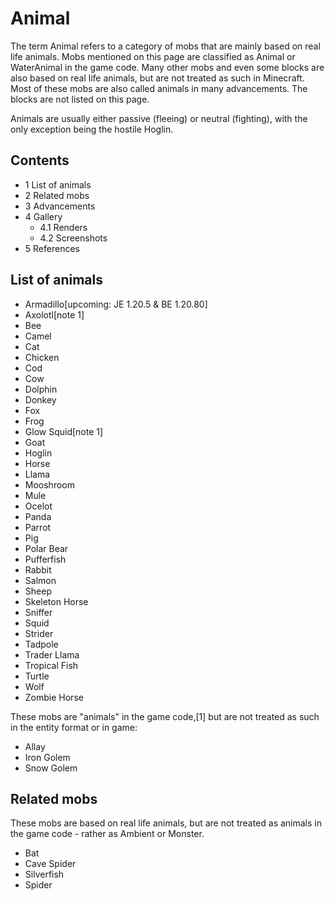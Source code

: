 # Animal
The term Animal refers to a category of mobs that are mainly based on real life animals. Mobs mentioned on this page are classified as Animal or WaterAnimal in the game code. Many other mobs and even some blocks are also based on real life animals, but are not treated as such in Minecraft. Most of these mobs are also called animals in many advancements. The blocks are not listed on this page.

Animals are usually either passive (fleeing) or neutral (fighting), with the only exception being the hostile Hoglin.

## Contents
- 1 List of animals
- 2 Related mobs
- 3 Advancements
- 4 Gallery
	- 4.1 Renders
	- 4.2 Screenshots
- 5 References

## List of animals
- Armadillo‌[upcoming: JE 1.20.5 & BE 1.20.80]
- Axolotl[note 1]
- Bee
- Camel
- Cat
- Chicken
- Cod
- Cow
- Dolphin
- Donkey
- Fox
- Frog
- Glow Squid[note 1]
- Goat
- Hoglin
- Horse
- Llama
- Mooshroom
- Mule
- Ocelot
- Panda
- Parrot
- Pig
- Polar Bear
- Pufferfish
- Rabbit
- Salmon
- Sheep
- Skeleton Horse
- Sniffer
- Squid
- Strider
- Tadpole
- Trader Llama
- Tropical Fish
- Turtle
- Wolf
- Zombie Horse

These mobs are "animals" in the game code,[1] but are not treated as such in the entity format or in game:

- Allay
- Iron Golem
- Snow Golem

## Related mobs
These mobs are based on real life animals, but are not treated as animals in the game code - rather as Ambient or Monster.

- Bat
- Cave Spider
- Silverfish
- Spider


